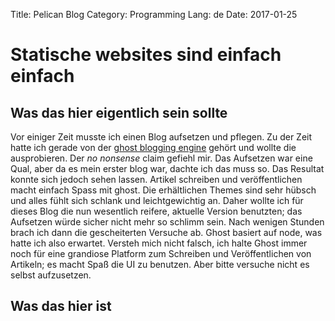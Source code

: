 Title: Pelican Blog
Category: Programming
Lang: de
Date: 2017-01-25

# Statische websites sind einfach einfach

## Was das hier eigentlich sein sollte
Vor einiger Zeit musste ich einen Blog aufsetzen und pflegen. Zu der Zeit hatte ich gerade von der [ghost blogging engine](http://ghost.org) gehört und wollte die ausprobieren. Der _no nonsense_ claim gefiehl mir. Das Aufsetzen war eine Qual, aber da es mein erster blog war, dachte ich das muss so. Das Resultat konnte sich jedoch sehen lassen. Artikel schreiben und veröffentlichen macht einfach Spass mit ghost. Die erhältlichen Themes sind sehr hübsch und alles fühlt sich schlank und leichtgewichtig an. Daher wollte ich für dieses Blog die nun wesentlich reifere, aktuelle Version benutzten; das Aufsetzen würde sicher nicht mehr so schlimm sein. Nach wenigen Stunden brach ich dann die gescheiterten Versuche ab. Ghost basiert auf node, was hatte ich also erwartet. Versteh mich nicht falsch, ich halte Ghost immer noch für eine grandiose Platform zum Schreiben und Veröffentlichen von Artikeln; es macht Spaß die UI zu benutzen. Aber bitte versuche nicht es selbst aufzusetzen.

## Was das hier ist
